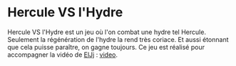 # Hercule VS l'Hydre

Hercule VS l'Hydre est un jeu où l'on combat une hydre tel Hercule. Seulement la régénération de l'hydre la rend très coriace. Et aussi étonnant que cela puisse paraître, on gagne toujours. Ce jeu est réalisé pour accompagner la vidéo de [ElJj](https://twitter.com/ElJj) : [video](https://www.youtube.com/watch?v=0tBScDTj0n0).


